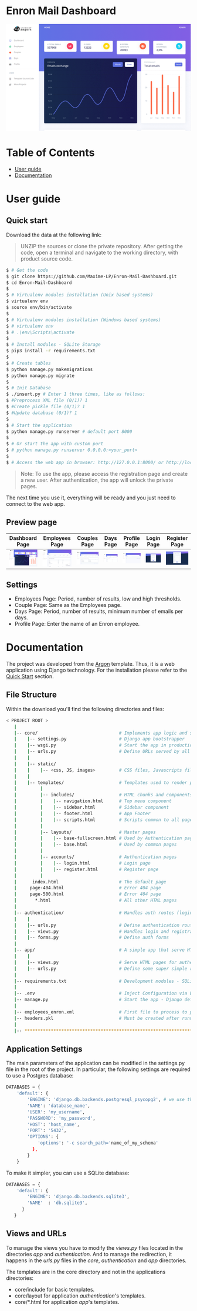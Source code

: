 # Enron Mail Dashboard

![Argon Dashboard Django - Admin Dashboard coded in Django.](https://github.com/Maxime-LP/Employees-mails/blob/main/img_readme/preview.gif)


# Table of Contents

* [User guide](#user-guide)
* [Documentation](#documentation)

# User guide

## Quick start

Download the data at the following link: 

> UNZIP the sources or clone the private repository. After getting the code, open a terminal and navigate to the working directory, with product source code.

```bash
$ # Get the code
$ git clone https://github.com/Maxime-LP/Enron-Mail-Dashboard.git
$ cd Enron-Mail-Dashboard
$
$ # Virtualenv modules installation (Unix based systems)
$ virtualenv env
$ source env/bin/activate
$
$ # Virtualenv modules installation (Windows based systems)
$ # virtualenv env
$ # .\env\Scripts\activate
$
$ # Install modules - SQLite Storage
$ pip3 install -r requirements.txt
$
$ # Create tables
$ python manage.py makemigrations
$ python manage.py migrate
$
$ # Init Database 
$ ./insert.py # Enter 1 three times, like as follows:
$ #Preprocess XML file (0/1)? 1
$ #Create pickle file (0/1)? 1
$ #Update database (0/1)? 1
$
$ # Start the application
$ python manage.py runserver # default port 8000
$
$ # Or start the app with custom port
$ # python manage.py runserver 0.0.0.0:<your_port>
$
$ # Access the web app in browser: http://127.0.0.1:8000/ or http://localhost:7000/
```

> Note: To use the app, please access the registration page and create a new user. After authentication, the app will unlock the private pages.

The next time you use it, everything will be ready and you just need to connect to the web app.

## Preview page

| Dashboard Page | Employees Page | Couples Page  | Days Page | Profile Page | Login Page | Register Page  |
| --- | --- | ---  | --- | --- | ---  | ---  |
| ![Dashboard Page](https://github.com/Maxime-LP/Employees-mails/blob/main/img_readme/Home.png) | ![Employees Page](https://github.com/Maxime-LP/Employees-mails/blob/main/img_readme/Employees.png) | ![Couples Page](https://github.com/Maxime-LP/Employees-mails/blob/main/img_readme/Couples.png) | ![Days Page](https://github.com/Maxime-LP/Employees-mails/blob/main/img_readme/Days.png) | ![Profile Page](https://github.com/Maxime-LP/Employees-mails/blob/main/img_readme/Profile.png) | ![Login Page](https://github.com/Maxime-LP/Employees-mails/blob/main/img_readme/Login.png) | ![Register Page](https://github.com/Maxime-LP/Employees-mails/blob/main/img_readme/Register.png)

## Settings
- Employees Page: Period, number of results, low and high thresholds.
- Couple Page: Same as the Employees page.
- Days Page: Period, number of results, minimum number of emails per days.
- Profile Page: Enter the name of an Enron employee. 


# Documentation

The project was developed from the [Argon](https://github.com/creativetimofficial/vue-argon-dashboard) template. Thus, it is a web application using Django technology.
For the installation please refer to the [Quick Start](#quick-start) section.

## File Structure
Within the download you'll find the following directories and files:
```bash
< PROJECT ROOT >
   |
   |-- core/                               # Implements app logic and serve the static assets
   |    |-- settings.py                    # Django app bootstrapper
   |    |-- wsgi.py                        # Start the app in production
   |    |-- urls.py                        # Define URLs served by all apps/nodes
   |    |
   |    |-- static/
   |    |    |-- <css, JS, images>         # CSS files, Javascripts files
   |    |
   |    |-- templates/                     # Templates used to render pages
   |         |
   |         |-- includes/                 # HTML chunks and components
   |         |    |-- navigation.html      # Top menu component
   |         |    |-- sidebar.html         # Sidebar component
   |         |    |-- footer.html          # App Footer
   |         |    |-- scripts.html         # Scripts common to all pages
   |         |
   |         |-- layouts/                  # Master pages
   |         |    |-- base-fullscreen.html # Used by Authentication pages
   |         |    |-- base.html            # Used by common pages
   |         |
   |         |-- accounts/                 # Authentication pages
   |         |    |-- login.html           # Login page
   |         |    |-- register.html        # Register page
   |         |
   |      index.html                       # The default page
   |     page-404.html                     # Error 404 page
   |     page-500.html                     # Error 404 page
   |       *.html                          # All other HTML pages
   |
   |-- authentication/                     # Handles auth routes (login and register)
   |    |
   |    |-- urls.py                        # Define authentication routes  
   |    |-- views.py                       # Handles login and registration  
   |    |-- forms.py                       # Define auth forms  
   |
   |-- app/                                # A simple app that serve HTML files
   |    |
   |    |-- views.py                       # Serve HTML pages for authenticated users
   |    |-- urls.py                        # Define some super simple routes  
   |
   |-- requirements.txt                    # Development modules - SQLite storage
   |
   |-- .env                                # Inject Configuration via Environment
   |-- manage.py                           # Start the app - Django default start script
   |
   |-- employees_enron.xml                 # First file to process to populate the database
   |-- headers.pkl                         # Must be created after running the insert.py script
   |
   |-- ************************************************************************
```
## Application Settings

The main parameters of the application can be modified in the settings.py file in the root of the project.
In particular, the following settings are required to use a Postgres database:

```python
DATABASES = {
    'default': {
        'ENGINE': 'django.db.backends.postgresql_psycopg2', # we use the postgresql adapter
        'NAME': 'database_name',
        'USER': 'my_username',
        'PASSWORD': 'my_password',
        'HOST': 'host_name',
        'PORT': '5432',
        'OPTIONS': {
            'options': '-c search_path='name_of_my_schema'
          },
        }
    }
```

To make it simpler, you can use a SQLite database:

```python
DATABASES = {
    'default': {
        'ENGINE': 'django.db.backends.sqlite3',
        'NAME'  : 'db.sqlite3',
      }
   }
```

## Views and URLs

To manage the views you have to modify the *views.py* files located in the directories *app* and *authentication*.
And to manage the redirection, it happens in the *urls.py* files in the *core*, *authentication* and *app* directories.

The templates are in the core directory and not in the applications directories:
- core/include for basic templates.
- core/layout for application *authentication*'s templates.
- core/\*.html for application *app*'s templates.
